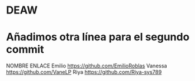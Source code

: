 # DEAW
# Añadimos otra línea para el segundo commit
NOMBRE		ENLACE
Emilio		https://github.com/EmilioRoblas
Vanessa		https://github.com/VaneLP
Riya		https://github.com/Riya-sys789

